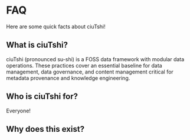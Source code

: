 # FAQ

Here are some quick facts about ciuTshi!

## What is ciuTshi?

ciuTshi (pronounced su-shi) is a FOSS data framework with modular data operations. These practices cover an essential baseline for data management, data governance, and content management critical for metadata provenance and knowledge engineering.

## Who is ciuTshi for?

Everyone!

## Why does this exist?

